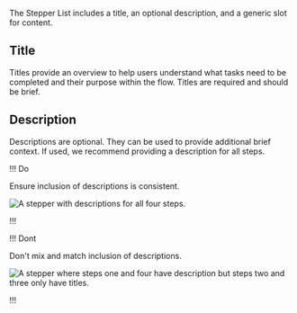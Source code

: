 The Stepper List includes a title, an optional description, and a generic slot for content.

## Title

Titles provide an overview to help users understand what tasks need to be completed and their purpose within the flow. Titles are required and should be brief.

## Description

Descriptions are optional. They can be used to provide additional brief context. If used, we recommend providing a description for all steps.

!!! Do

Ensure inclusion of descriptions is consistent.

![A stepper with descriptions for all four steps.](/assets/components/stepper/list/stepper-list-description-do.png)

!!!

!!! Dont

Don't mix and match inclusion of descriptions.

![A stepper where steps one and four have description but steps two and three only have titles.](/assets/components/stepper/list/stepper-list-description-dont.png)

!!!